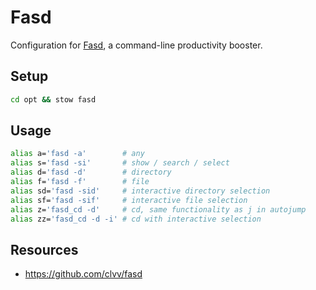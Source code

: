 # Fasd

Configuration for [Fasd](https://github.com/clvv/fasd), a command-line
productivity booster.

## Setup

```bash
cd opt && stow fasd
```

## Usage

```bash
alias a='fasd -a'        # any
alias s='fasd -si'       # show / search / select
alias d='fasd -d'        # directory
alias f='fasd -f'        # file
alias sd='fasd -sid'     # interactive directory selection
alias sf='fasd -sif'     # interactive file selection
alias z='fasd_cd -d'     # cd, same functionality as j in autojump
alias zz='fasd_cd -d -i' # cd with interactive selection
```

## Resources

- https://github.com/clvv/fasd
